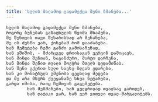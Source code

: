 ```yaml
---
title: 'სულის მალამოდ გადამექცა შენი ზმანება...'
---
```


    სულის მალამოდ გადამექცა შენი ზმანება,
    როგორც ბუნებას გაზაფხულის წვიმა შხაპუნა,
    მე შენთვის თავი შესარისხად არ მენანება,
    მე ის ძუნწი ვარ, ქონებამ რომ დააძაბუნა.
    ხან მემეტება ჩემი განძი გამოსაჩენად,
    ხან ვშიშობ, - მძარცველ დროისაგან ვერვინ დამიცავს,
    ხან მინდა შენთან, საგანძურო, მარტო დარჩენა,
    ხან მინდა შენით თვალი მოვჭრა მთელს დედამიწას.
    ხან შენი ცქერით სული სავსე ზღვას ედარება,
    ხან კი მონატრულს უშენობა ცეცხლად მედება
    და მე არა მსურს ქვეყანაზე სხვა ნეტარება,
    გარდა იმისა, რაიც ჩემთვის გაგემეტება.
            ხან მეზმანები, ხან გულგრილად თვალსაც გარიდებ,
            ხან ღატაკი ვარ, ხან ვერ ვითვლი თვალ-მარგალიტებს.
